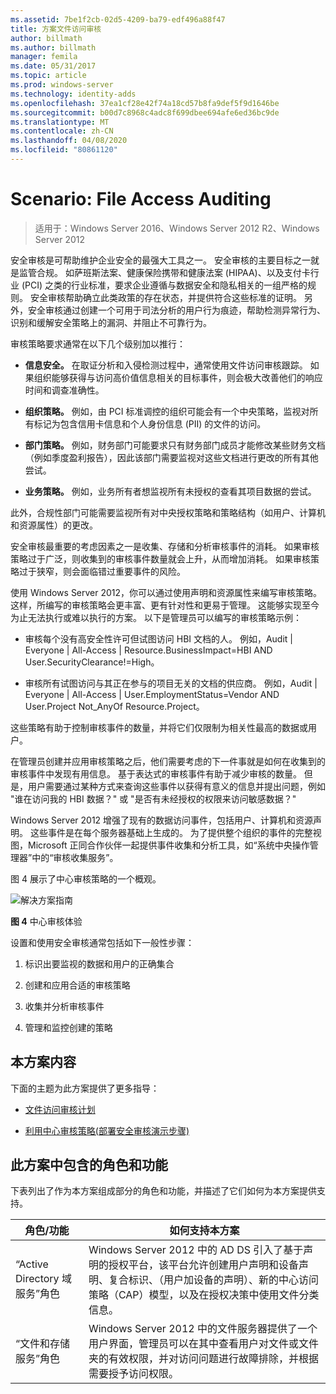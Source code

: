```yaml
---
ms.assetid: 7be1f2cb-02d5-4209-ba79-edf496a88f47
title: 方案文件访问审核
author: billmath
ms.author: billmath
manager: femila
ms.date: 05/31/2017
ms.topic: article
ms.prod: windows-server
ms.technology: identity-adds
ms.openlocfilehash: 37ea1cf28e42f74a18cd57b8fa9def5f9d1646be
ms.sourcegitcommit: b00d7c8968c4adc8f699dbee694afe6ed36bc9de
ms.translationtype: MT
ms.contentlocale: zh-CN
ms.lasthandoff: 04/08/2020
ms.locfileid: "80861120"
---
```

# <a name="scenario-file-access-auditing"></a>Scenario: File Access Auditing

>适用于：Windows Server 2016、Windows Server 2012 R2、Windows Server 2012

安全审核是可帮助维护企业安全的最强大工具之一。 安全审核的主要目标之一就是监管合规。 如萨班斯法案、健康保险携带和健康法案 (HIPAA)、以及支付卡行业 (PCI) 之类的行业标准，要求企业遵循与数据安全和隐私相关的一组严格的规则。 安全审核帮助确立此类政策的存在状态，并提供符合这些标准的证明。 另外，安全审核通过创建一个可用于司法分析的用户行为痕迹，帮助检测异常行为、识别和缓解安全策略上的漏洞、并阻止不可靠行为。  
  
审核策略要求通常在以下几个级别加以推行：  
  
-   **信息安全。** 在取证分析和入侵检测过程中，通常使用文件访问审核跟踪。 如果组织能够获得与访问高价值信息相关的目标事件，则会极大改善他们的响应时间和调查准确性。  
  
-   **组织策略。** 例如，由 PCI 标准调控的组织可能会有一个中央策略，监视对所有标记为包含信用卡信息和个人身份信息 (PII) 的文件的访问。  
  
-   **部门策略。** 例如，财务部门可能要求只有财务部门成员才能修改某些财务文档（例如季度盈利报告），因此该部门需要监视对这些文档进行更改的所有其他尝试。  
  
-   **业务策略。** 例如，业务所有者想监视所有未授权的查看其项目数据的尝试。  
  
此外，合规性部门可能需要监视所有对中央授权策略和策略结构（如用户、计算机和资源属性）的更改。  
  
安全审核最重要的考虑因素之一是收集、存储和分析审核事件的消耗。 如果审核策略过于广泛，则收集到的审核事件数量就会上升，从而增加消耗。 如果审核策略过于狭窄，则会面临错过重要事件的风险。  
  
使用 Windows Server 2012，你可以通过使用声明和资源属性来编写审核策略。 这样，所编写的审核策略会更丰富、更有针对性和更易于管理。 这能够实现至今为止无法执行或难以执行的方案。 以下是管理员可以编写的审核策略示例：  
  
-   审核每个没有高安全性许可但试图访问 HBI 文档的人。 例如，Audit | Everyone | All-Access | Resource.BusinessImpact=HBI AND User.SecurityClearance!=High。  
  
-   审核所有试图访问与其正在参与的项目无关的文档的供应商。 例如，Audit | Everyone | All-Access | User.EmploymentStatus=Vendor AND User.Project Not_AnyOf Resource.Project。  
  
这些策略有助于控制审核事件的数量，并将它们仅限制为相关性最高的数据或用户。  
  
在管理员创建并应用审核策略之后，他们需要考虑的下一件事就是如何在收集到的审核事件中发现有用信息。 基于表达式的审核事件有助于减少审核的数量。 但是，用户需要通过某种方式来查询这些事件以获得有意义的信息并提出问题，例如 "谁在访问我的 HBI 数据？" 或 "是否有未经授权的权限来访问敏感数据？"  
  
 Windows Server 2012 增强了现有的数据访问事件，包括用户、计算机和资源声明。 这些事件是在每个服务器基础上生成的。 为了提供整个组织的事件的完整视图，Microsoft 正同合作伙伴一起提供事件收集和分析工具，如“系统中央操作管理器”中的“审核收集服务”。  
  
图 4 展示了中心审核策略的一个概观。  
  
![解决方案指南](media/Scenario--File-Access-Auditing/DynamicAccessControl_RevGuide_4.JPG)  
  
**图 4** 中心审核体验  
  
设置和使用安全审核通常包括如下一般性步骤：  
  
1.  标识出要监视的数据和用户的正确集合  
  
2.  创建和应用合适的审核策略  
  
3.  收集并分析审核事件  
  
4.  管理和监控创建的策略  
  
## <a name="in-this-scenario"></a>本方案内容  
下面的主题为此方案提供了更多指导：  
  
-   [文件访问审核计划](Plan-for-File-Access-Auditing.md)  
  
-   [利用中心审核策略&#40;部署安全审核演示步骤&#41;](Deploy-Security-Auditing-with-Central-Audit-Policies--Demonstration-Steps-.md)  
  
## <a name="roles-and-features-included-in-this-scenario"></a><a name="BKMK_NEW"></a>此方案中包含的角色和功能  
下表列出了作为本方案组成部分的角色和功能，并描述了它们如何为本方案提供支持。  
  
|角色/功能|如何支持本方案|  
|-----------------|---------------------------------|  
|“Active Directory 域服务”角色|Windows Server 2012 中的 AD DS 引入了基于声明的授权平台，该平台允许创建用户声明和设备声明、复合标识、（用户加设备的声明）、新的中心访问策略（CAP）模型，以及在授权决策中使用文件分类信息。|  
|“文件和存储服务”角色|Windows Server 2012 中的文件服务器提供了一个用户界面，管理员可以在其中查看用户对文件或文件夹的有效权限，并对访问问题进行故障排除，并根据需要授予访问权限。|  
  


